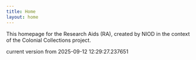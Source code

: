 ```yaml
---
title: Home
layout: home
---
```


This homepage for the Research Aids (RA), created by NIOD in the context of the Colonial Collections project. 


current version from 2025-09-12 12:29:27.237651